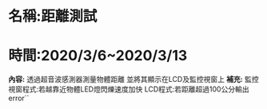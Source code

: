# **名稱:距離測試**
# **時間:2020/3/6~2020/3/13**
**內容:**
透過超音波感測器測量物體距離
並將其顯示在LCD及監控視窗上
**補充:**
監控視窗程式:若越靠近物體LED燈閃爍速度加快
LCD程式:若距離超過100公分輸出error``

